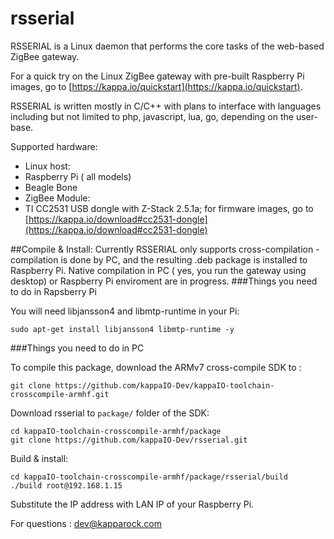 # rsserial
RSSERIAL is a Linux daemon that performs the core tasks of the web-based ZigBee gateway. 

For a quick try on the Linux ZigBee gateway with pre-built Raspberry Pi images, go to [https://kappa.io/quickstart](https://kappa.io/quickstart).

RSSERIAL is written mostly in C/C++ with plans to interface with languages including but not limited to php, javascript, lua, go, depending on the user-base.

Supported hardware:
- Linux host: 
 - Raspberry Pi ( all models)
 - Beagle Bone
- ZigBee Module: 
 - TI CC2531 USB dongle with Z-Stack 2.5.1a; for firmware images, go to [https://kappa.io/download#cc2531-dongle](https://kappa.io/download#cc2531-dongle)


##Compile & Install:
Currently RSSERIAL only supports cross-compilation - compilation is done by PC, and the resulting .deb package is installed to Raspberry Pi. Native compilation in PC ( yes, you run the gateway using desktop) or Raspberry Pi enviroment are in progress.
###Things you need to do in Rapsberry Pi

You will need libjansson4 and libmtp-runtime in your Pi:
```
sudo apt-get install libjansson4 libmtp-runtime -y
```
###Things you need to do in PC

To compile this package, download the ARMv7 cross-compile SDK to  :

```
git clone https://github.com/kappaIO-Dev/kappaIO-toolchain-crosscompile-armhf.git
```
Download rsserial to `package/` folder of the SDK:

```
cd kappaIO-toolchain-crosscompile-armhf/package
git clone https://github.com/kappaIO-Dev/rsserial.git
```

Build & install:
```
cd kappaIO-toolchain-crosscompile-armhf/package/rsserial/build
./build root@192.168.1.15 
```

Substitute the IP address with LAN IP of your Raspberry Pi.

For questions : dev@kapparock.com

